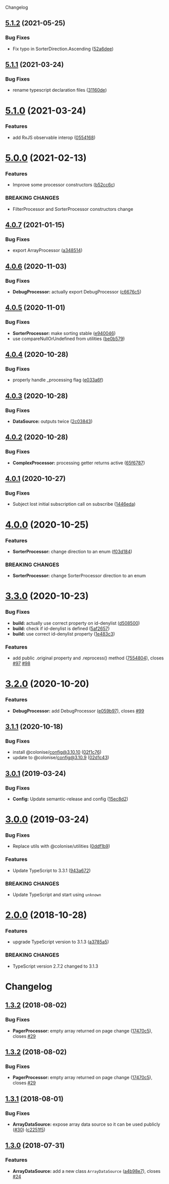 Changelog

## [5.1.2](https://github.com/Colonise/DataSource/compare/v5.1.1...v5.1.2) (2021-05-25)


### Bug Fixes

* Fix typo in SorterDirection.Ascending ([52a6dee](https://github.com/Colonise/DataSource/commit/52a6dee1bca3dfe69244f8d18e9c716cf0499d98))

## [5.1.1](https://github.com/Colonise/DataSource/compare/v5.1.0...v5.1.1) (2021-03-24)


### Bug Fixes

* rename typescript declaration files ([31160de](https://github.com/Colonise/DataSource/commit/31160de6db3ff4c8343b081381e4723a2e8d1c14))

# [5.1.0](https://github.com/Colonise/DataSource/compare/v5.0.0...v5.1.0) (2021-03-24)


### Features

* add RxJS observable interop ([0554168](https://github.com/Colonise/DataSource/commit/0554168d7191b69ed7e275a45d465db90f68b229))

# [5.0.0](https://github.com/Colonise/DataSource/compare/v4.0.7...v5.0.0) (2021-02-13)


### Features

* Improve some processor constructors ([b52cc6c](https://github.com/Colonise/DataSource/commit/b52cc6cbc56e63b769e460f28a64f30bf2143814))


### BREAKING CHANGES

* FilterProcessor and SorterProcessor constructors change

## [4.0.7](https://github.com/Colonise/DataSource/compare/v4.0.6...v4.0.7) (2021-01-15)


### Bug Fixes

* export ArrayProcessor ([a348514](https://github.com/Colonise/DataSource/commit/a3485148368420f92a4f551e3b67149b2a497b55))

## [4.0.6](https://github.com/Colonise/DataSource/compare/v4.0.5...v4.0.6) (2020-11-03)


### Bug Fixes

* **DebugProcessor:** actually export DebugProcessor ([c6676c5](https://github.com/Colonise/DataSource/commit/c6676c53dd7ed253757f905fb78a1a9b7867eb02))

## [4.0.5](https://github.com/Colonise/DataSource/compare/v4.0.4...v4.0.5) (2020-11-01)


### Bug Fixes

* **SorterProcessor:** make sorting stable ([e940046](https://github.com/Colonise/DataSource/commit/e940046635121376b23b80eb292881bbdd8efaae))
* use compareNullOrUndefined from utilities ([be0b579](https://github.com/Colonise/DataSource/commit/be0b57975b2d4e6962850022c1a5e2cf750fa91b))

## [4.0.4](https://github.com/Colonise/DataSource/compare/v4.0.3...v4.0.4) (2020-10-28)


### Bug Fixes

* properly handle _processing flag ([e033a6f](https://github.com/Colonise/DataSource/commit/e033a6f478ef4d84a352a2990b4b554cee76e9db))

## [4.0.3](https://github.com/Colonise/DataSource/compare/v4.0.2...v4.0.3) (2020-10-28)


### Bug Fixes

* **DataSource:** outputs twice ([2c03843](https://github.com/Colonise/DataSource/commit/2c03843525859b8165141d72f5673ab13a7294af))

## [4.0.2](https://github.com/Colonise/DataSource/compare/v4.0.1...v4.0.2) (2020-10-28)


### Bug Fixes

* **ComplexProcessor:** processing getter returns active ([65f6787](https://github.com/Colonise/DataSource/commit/65f6787e9d7812bbc78df7e7cd3aa5d7da6a4dea))

## [4.0.1](https://github.com/Colonise/DataSource/compare/v4.0.0...v4.0.1) (2020-10-27)


### Bug Fixes

* Subject lost initial subscription call on subscribe ([1446eda](https://github.com/Colonise/DataSource/commit/1446eda069d28065821338b331635289d3cafda5))

# [4.0.0](https://github.com/Colonise/DataSource/compare/v3.3.0...v4.0.0) (2020-10-25)


### Features

* **SorterProcessor:** change direction to an enum ([f03d184](https://github.com/Colonise/DataSource/commit/f03d184f639a65be1e388ef64910c9e0a3acb604))


### BREAKING CHANGES

* **SorterProcessor:** change SorterProcessor direction to an enum

# [3.3.0](https://github.com/Colonise/DataSource/compare/v3.2.0...v3.3.0) (2020-10-23)


### Bug Fixes

* **build:** actually use correct property on id-denylist ([d508500](https://github.com/Colonise/DataSource/commit/d5085005eba0b8c60645b12037e302cf20710e77))
* **build:** check if id-denylist is defined ([5af2657](https://github.com/Colonise/DataSource/commit/5af2657d047c7c8af34ed9f61230deda1dcb550f))
* **build:** use correct id-denylist property ([1e483c3](https://github.com/Colonise/DataSource/commit/1e483c3dc4b6c41b08e6cbd70f8e3f32a376e960))


### Features

* add public .original property and .reprocess() method ([7554804](https://github.com/Colonise/DataSource/commit/7554804aa499aaf30e2b259bf2e0e35227fd3325)), closes [#97](https://github.com/Colonise/DataSource/issues/97) [#98](https://github.com/Colonise/DataSource/issues/98)

# [3.2.0](https://github.com/Colonise/DataSource/compare/v3.1.2...v3.2.0) (2020-10-20)


### Features

* **DebugProcessor:** add DebugProcessor ([e059b97](https://github.com/Colonise/DataSource/commit/e059b97c6c071cecf879c249546c9ccd8b9cc225)), closes [#99](https://github.com/Colonise/DataSource/issues/99)

## [3.1.1](https://github.com/Colonise/DataSource/compare/v3.1.0...v3.1.1) (2020-10-18)


### Bug Fixes

* install @colonise/config@3.10.10 ([02f1c76](https://github.com/Colonise/DataSource/commit/02f1c7693e4ec6f5f3d42bfb7fa47343c2d1bd05))
* update to @colonise/config@3.10.9 ([02d1c43](https://github.com/Colonise/DataSource/commit/02d1c43c2c2cd4740fbd3fd28a9dd67b4b65ea12))

## [3.0.1](https://github.com/Colonise/DataSource/compare/v3.0.0...v3.0.1) (2019-03-24)


### Bug Fixes

* **Config:** Update semantic-release and config ([15ec8d2](https://github.com/Colonise/DataSource/commit/15ec8d2))

# [3.0.0](https://github.com/Colonise/DataSource/compare/v2.0.0...v3.0.0) (2019-03-24)


### Bug Fixes

* Replace utils with @colonise/utilities ([0ddf1b9](https://github.com/Colonise/DataSource/commit/0ddf1b9))


### Features

* Update TypeScript to 3.3.1 ([943a672](https://github.com/Colonise/DataSource/commit/943a672))


### BREAKING CHANGES

* Update TypeScript and start using `unknown`

# [2.0.0](https://github.com/Colonise/DataSource/compare/v1.3.2...v2.0.0) (2018-10-28)


### Features

* upgrade TypeScript version to 3.1.3 ([a3785a5](https://github.com/Colonise/DataSource/commit/a3785a5))


### BREAKING CHANGES

* TypeScript version 2.7.2 changed to 3.1.3

# Changelog

## [1.3.2](https://github.com/Colonise/DataSource/compare/v1.3.1...v1.3.2) (2018-08-02)

### Bug Fixes

* **PagerProcessor:** empty array returned on page change ([17470c5](https://github.com/Colonise/DataSource/commit/17470c5)), closes [#29](https://github.com/Colonise/DataSource/issues/29)

## [1.3.2](https://github.com/Colonise/DataSource/compare/v1.3.1...v1.3.2) \(2018-08-02\)

### Bug Fixes

* **PagerProcessor:** empty array returned on page change \([17470c5](https://github.com/Colonise/DataSource/commit/17470c5)\), closes [#29](https://github.com/Colonise/DataSource/issues/29)

## [1.3.1](https://github.com/Colonise/DataSource/compare/v1.3.0...v1.3.1) \(2018-08-01\)

### Bug Fixes

* **ArrayDataSource:** expose array data source so it can be used publicly \([\#30](https://github.com/Colonise/DataSource/issues/30)\) \([c2251f5](https://github.com/Colonise/DataSource/commit/c2251f5)\)

## [1.3.0](https://github.com/Colonise/DataSource/compare/v1.2.0...v1.3.0) \(2018-07-31\)

### Features

* **ArrayDataSource:** add a new class `ArrayDataSource` \([a4b98e7](https://github.com/Colonise/DataSource/commit/a4b98e7)\), closes [\#24](https://github.com/Colonise/DataSource/issues/24)
